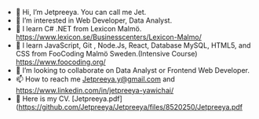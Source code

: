 - 👋 Hi, I’m Jetpreeya. You can call me Jet. 
- 👀 I’m interested in Web Developer, Data Analyst.
- 🌱 I learn C# .NET from Lexicon Malmö. https://www.lexicon.se/Businesscenters/Lexicon-Malmo/
- 🌱 I learn JavaScript, Git , Node.Js, React, Database MySQL, HTML5, and CSS from FooCoding Malmö Sweden.(Intensive Course) https://www.foocoding.org/
- 💞️ I’m looking to collaborate on Data Analyst or Frontend Web Developer.
- 📫 How to reach me Jetpreeya.y@gmail.com and https://www.linkedin.com/in/jetpreeya-yawichai/
- 📃 Here is my CV. [Jetpreeya.pdf](https://github.com/Jetpreeya/Jetpreeya/files/8520250/Jetpreeya.pdf


<!---
Jetpreeya/Jetpreeya is a ✨ special ✨ repository because its `README.md` (this file) appears on your GitHub profile.
You can click the Preview link to take a look at your changes.
--->

